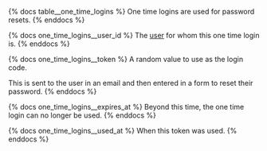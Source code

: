 {% docs table__one_time_logins %}
One time logins are used for password resets.
{% enddocs %}

{% docs one_time_logins__user_id %}
The [user](#!/source/source.tamanu.tamanu.users) for whom this one time login is.
{% enddocs %}

{% docs one_time_logins__token %}
A random value to use as the login code.

This is sent to the user in an email and then entered in a form to reset their password.
{% enddocs %}

{% docs one_time_logins__expires_at %}
Beyond this time, the one time login can no longer be used.
{% enddocs %}

{% docs one_time_logins__used_at %}
When this token was used.
{% enddocs %}
